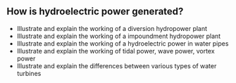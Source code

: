 ## How is hydroelectric power generated?  
   - Illustrate and explain the working of a diversion hydropower plant
   - Illustrate and explain the working of a impoundment hydropower plant
   - Illustrate and explain the working of a hydroelectric power in water pipes
   - Illustrate and explain the working of tidal power, wave power, vortex power
   - Illustrate and explain the differences between various types of water turbines
